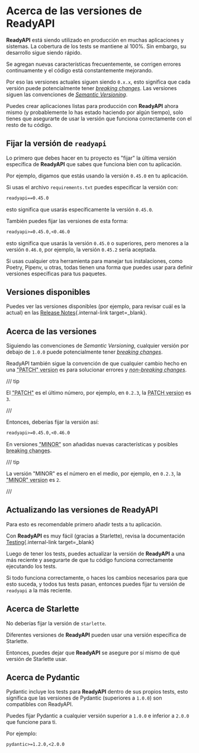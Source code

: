 # Acerca de las versiones de ReadyAPI

**ReadyAPI** está siendo utilizado en producción en muchas aplicaciones y sistemas. La cobertura de los tests se mantiene al 100%. Sin embargo, su desarrollo sigue siendo rápido.

Se agregan nuevas características frecuentemente, se corrigen errores continuamente y el código está constantemente mejorando.

Por eso las versiones actuales siguen siendo `0.x.x`, esto significa que cada versión puede potencialmente tener <abbr title="cambios que rompen funcionalidades o compatibilidad">*breaking changes*</abbr>. Las versiones siguen las convenciones de <a href="https://semver.org/" class="external-link" target="_blank"><abbr title="versionado semántico">*Semantic Versioning*</abbr></a>.

Puedes crear aplicaciones listas para producción con **ReadyAPI** ahora mismo (y probablemente lo has estado haciendo por algún tiempo), solo tienes que asegurarte de usar la versión que funciona correctamente con el resto de tu código.

## Fijar la versión de `readyapi`

Lo primero que debes hacer en tu proyecto es "fijar" la última versión específica de **ReadyAPI** que sabes que funciona bien con tu aplicación.

Por ejemplo, digamos que estás usando la versión `0.45.0` en tu aplicación.

Si usas el archivo `requirements.txt` puedes especificar la versión con:

```txt
readyapi==0.45.0
```

esto significa que usarás específicamente la versión `0.45.0`.

También puedes fijar las versiones de esta forma:

```txt
readyapi>=0.45.0,<0.46.0
```

esto significa que usarás la versión `0.45.0` o superiores, pero menores a la versión `0.46.0`, por ejemplo, la versión `0.45.2` sería aceptada.

Si usas cualquier otra herramienta para manejar tus instalaciones, como Poetry, Pipenv, u otras, todas tienen una forma que puedes usar para definir versiones específicas para tus paquetes.

## Versiones disponibles

Puedes ver las versiones disponibles (por ejemplo, para revisar cuál es la actual) en las [Release Notes](../release-notes.md){.internal-link target=_blank}.

## Acerca de las versiones

Siguiendo las convenciones de *Semantic Versioning*, cualquier versión por debajo de `1.0.0` puede potencialmente tener <abbr title="cambios que rompen funcionalidades o compatibilidad">*breaking changes*</abbr>.

ReadyAPI también sigue la convención de que cualquier cambio hecho en una <abbr title="versiones de parche">"PATCH" version</abbr> es para solucionar errores y <abbr title="cambios que no rompan funcionalidades o compatibilidad">*non-breaking changes*</abbr>.

/// tip

El <abbr title="parche">"PATCH"</abbr> es el último número, por ejemplo, en `0.2.3`, la <abbr title="versiones de parche">PATCH version</abbr> es `3`.

///

Entonces, deberías fijar la versión así:

```txt
readyapi>=0.45.0,<0.46.0
```

En versiones <abbr title="versiones menores">"MINOR"</abbr> son añadidas nuevas características y posibles <abbr title="Cambios que rompen posibles funcionalidades o compatibilidad">breaking changes</abbr>.

/// tip

La versión "MINOR" es el número en el medio, por ejemplo, en `0.2.3`, la <abbr title="versión menor">"MINOR" version</abbr> es `2`.

///

## Actualizando las versiones de ReadyAPI

Para esto es recomendable primero añadir tests a tu aplicación.

Con **ReadyAPI** es muy fácil (gracias a Starlette), revisa la documentación [Testing](../tutorial/testing.md){.internal-link target=_blank}

Luego de tener los tests, puedes actualizar la versión de **ReadyAPI** a una más reciente y asegurarte de que tu código funciona correctamente ejecutando los tests.

Si todo funciona correctamente, o haces los cambios necesarios para que esto suceda, y todos tus tests pasan, entonces puedes fijar tu versión de `readyapi` a la más reciente.

## Acerca de Starlette

No deberías fijar la versión de `starlette`.

Diferentes versiones de **ReadyAPI** pueden usar una versión específica de Starlette.

Entonces, puedes dejar que **ReadyAPI** se asegure por sí mismo de qué versión de Starlette usar.

## Acerca de Pydantic

Pydantic incluye los tests para **ReadyAPI** dentro de sus propios tests, esto significa que las versiones de Pydantic (superiores a `1.0.0`) son compatibles con ReadyAPI.

Puedes fijar Pydantic a cualquier versión superior a `1.0.0` e inferior a `2.0.0` que funcione para ti.

Por ejemplo:

```txt
pydantic>=1.2.0,<2.0.0
```
